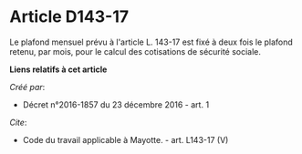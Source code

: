 # Article D143-17

Le plafond mensuel prévu à l'article L. 143-17 est fixé à deux fois le plafond retenu, par mois, pour le calcul des
cotisations de sécurité sociale.

**Liens relatifs à cet article**

_Créé par_:

  - Décret n°2016-1857 du 23 décembre 2016 - art. 1

_Cite_:

  - Code du travail applicable à Mayotte. - art. L143-17 (V)
